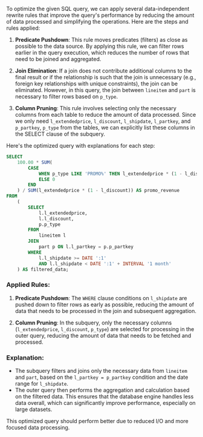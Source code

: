 To optimize the given SQL query, we can apply several data-independent rewrite rules that improve the query's performance by reducing the amount of data processed and simplifying the operations. Here are the steps and rules applied:

1. **Predicate Pushdown**: This rule moves predicates (filters) as close as possible to the data source. By applying this rule, we can filter rows earlier in the query execution, which reduces the number of rows that need to be joined and aggregated.

2. **Join Elimination**: If a join does not contribute additional columns to the final result or if the relationship is such that the join is unnecessary (e.g., foreign key relationships with unique constraints), the join can be eliminated. However, in this query, the join between `lineitem` and `part` is necessary to filter rows based on `p_type`.

3. **Column Pruning**: This rule involves selecting only the necessary columns from each table to reduce the amount of data processed. Since we only need `l_extendedprice`, `l_discount`, `l_shipdate`, `l_partkey`, and `p_partkey`, `p_type` from the tables, we can explicitly list these columns in the SELECT clause of the subquery.

Here's the optimized query with explanations for each step:

```sql
SELECT
    100.00 * SUM(
        CASE
            WHEN p_type LIKE 'PROMO%' THEN l_extendedprice * (1 - l_discount)
            ELSE 0
        END
    ) / SUM(l_extendedprice * (1 - l_discount)) AS promo_revenue
FROM
    (
        SELECT
            l.l_extendedprice,
            l.l_discount,
            p.p_type
        FROM
            lineitem l
        JOIN
            part p ON l.l_partkey = p.p_partkey
        WHERE
            l.l_shipdate >= DATE ':1'
            AND l.l_shipdate < DATE ':1' + INTERVAL '1 month'
    ) AS filtered_data;
```

### Applied Rules:

1. **Predicate Pushdown**: The `WHERE` clause conditions on `l_shipdate` are pushed down to filter rows as early as possible, reducing the amount of data that needs to be processed in the join and subsequent aggregation.

2. **Column Pruning**: In the subquery, only the necessary columns (`l_extendedprice`, `l_discount`, `p_type`) are selected for processing in the outer query, reducing the amount of data that needs to be fetched and processed.

### Explanation:

- The subquery filters and joins only the necessary data from `lineitem` and `part`, based on the `l_partkey = p_partkey` condition and the date range for `l_shipdate`.
- The outer query then performs the aggregation and calculation based on the filtered data. This ensures that the database engine handles less data overall, which can significantly improve performance, especially on large datasets.

This optimized query should perform better due to reduced I/O and more focused data processing.